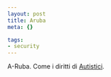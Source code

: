 ```yaml
--- 
layout: post
title: Aruba
meta: {}

tags: 
- security
---
```

A-Ruba. Come i diritti di [Autistici](http://autistici.org). 
